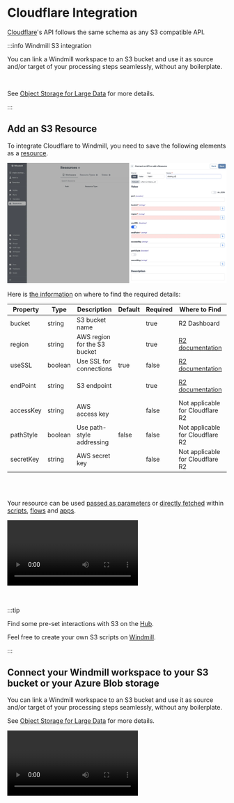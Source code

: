 # Cloudflare Integration

[Cloudflare](https://www.cloudflare.com/products/r2/)'s API follows the same schema as any S3 compatible API.

:::info Windmill S3 integration

You can link a Windmill workspace to an S3 bucket and use it as source and/or target of your processing steps seamlessly, without any boilerplate.

<br/>

See [Object Storage for Large Data](../core_concepts/11_persistent_storage/large_data_files.mdx) for more details.

:::

## Add an S3 Resource

To integrate Cloudflare to Windmill, you need to save the following elements as a [resource](../core_concepts/3_resources_and_types/index.mdx).

![S3 resource type](../assets/integrations/add-s3.png.webp)

Here is [the information](https://developers.cloudflare.com/r2/api/s3/api/) on where to find the required details:

| Property  | Type    | Description                  | Default | Required | Where to Find                                                        | Additional Details                                                                       |
| --------- | ------- | ---------------------------- | ------- | -------- | -------------------------------------------------------------------- | ---------------------------------------------------------------------------------------- |
| bucket    | string  | S3 bucket name               |         | true     | R2 Dashboard                                                         | Name of the S3 bucket to access                                                          |
| region    | string  | AWS region for the S3 bucket |         | true     | [R2 documentation](https://developers.cloudflare.com/r2/api/s3/api/) | The region is specific to R2 and is set when creating the bucket                         |
| useSSL    | boolean | Use SSL for connections      | true    | false    | [R2 documentation](https://developers.cloudflare.com/r2/api/s3/api/) | SSL/TLS is required for Cloudflare R2                                                    |
| endPoint  | string  | S3 endpoint                  |         | true     | [R2 documentation](https://developers.cloudflare.com/r2/api/s3/api/) | Endpoint URL will be in the format `https://[bucket-id].r2.storage.cloud.cloudflare.com` |
| accessKey | string  | AWS access key               |         | false    | Not applicable for Cloudflare R2                                     | Access key ID is not required for R2                                                     |
| pathStyle | boolean | Use path-style addressing    | false   | false    | Not applicable for Cloudflare R2                                     | Virtual-hosted-style URLs are always used in R2                                          |
| secretKey | string  | AWS secret key               |         | false    | Not applicable for Cloudflare R2                                     | Secret access key is not required for R2                                                 |

<br/><br/>

Your resource can be used [passed as parameters](../core_concepts/3_resources_and_types/index.mdx#passing-resources-as-parameters-to-scripts-preferred) or [directly fetched](../core_concepts/3_resources_and_types/index.mdx#fetching-them-from-within-a-script-by-using-the-wmill-client-in-the-respective-language) within [scripts](../script_editor/index.mdx), [flows](../flows/1_flow_editor.mdx) and [apps](../apps/0_app_editor/index.mdx).

<video
	className="border-2 rounded-xl object-cover w-full h-full dark:border-gray-800"
	controls
	src="/videos/add_resources_variables.mp4"
/>

<br/>

:::tip

Find some pre-set interactions with S3 on the [Hub](https://hub.windmill.dev/integrations/s3).

Feel free to create your own S3 scripts on [Windmill](../getting_started/00_how_to_use_windmill/index.mdx).

:::

## Connect your Windmill workspace to your S3 bucket or your Azure Blob storage

You can link a Windmill workspace to an S3 bucket and use it as source and/or target of your processing steps seamlessly, without any boilerplate.

See [Object Storage for Large Data](../core_concepts/11_persistent_storage/large_data_files.mdx) for more details.

<video
    className="border-2 rounded-xl object-cover w-full h-full dark:border-gray-800"
    controls
    id="main-video"
    src="/videos/s3_objects_in_bucket.mp4"
/>